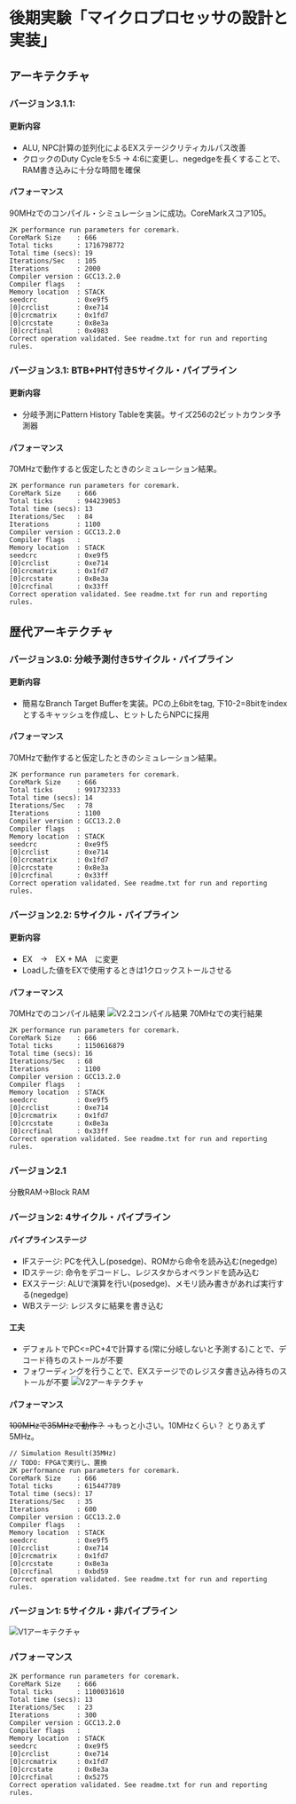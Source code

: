 # 後期実験「マイクロプロセッサの設計と実装」
## アーキテクチャ
### バージョン3.1.1: 
#### 更新内容
- ALU, NPC計算の並列化によるEXステージクリティカルパス改善
- クロックのDuty Cycleを5:5 -> 4:6に変更し、negedgeを長くすることで、RAM書き込みに十分な時間を確保
#### パフォーマンス
90MHzでのコンパイル・シミュレーションに成功。CoreMarkスコア105。
```
2K performance run parameters for coremark.
CoreMark Size    : 666
Total ticks      : 1716798772
Total time (secs): 19
Iterations/Sec   : 105
Iterations       : 2000
Compiler version : GCC13.2.0
Compiler flags   : 
Memory location  : STACK
seedcrc          : 0xe9f5
[0]crclist       : 0xe714
[0]crcmatrix     : 0x1fd7
[0]crcstate      : 0x8e3a
[0]crcfinal      : 0x4983
Correct operation validated. See readme.txt for run and reporting rules.
```
### バージョン3.1: BTB+PHT付き5サイクル・パイプライン
#### 更新内容
- 分岐予測にPattern History Tableを実装。サイズ256の2ビットカウンタ予測器
#### パフォーマンス
70MHzで動作すると仮定したときのシミュレーション結果。
```
2K performance run parameters for coremark.
CoreMark Size    : 666
Total ticks      : 944239053
Total time (secs): 13
Iterations/Sec   : 84
Iterations       : 1100
Compiler version : GCC13.2.0
Compiler flags   : 
Memory location  : STACK
seedcrc          : 0xe9f5
[0]crclist       : 0xe714
[0]crcmatrix     : 0x1fd7
[0]crcstate      : 0x8e3a
[0]crcfinal      : 0x33ff
Correct operation validated. See readme.txt for run and reporting rules.
```

## 歴代アーキテクチャ
### バージョン3.0: 分岐予測付き5サイクル・パイプライン
#### 更新内容
- 簡易なBranch Target Bufferを実装。PCの上6bitをtag, 下10-2=8bitをindexとするキャッシュを作成し、ヒットしたらNPCに採用
#### パフォーマンス
70MHzで動作すると仮定したときのシミュレーション結果。
```
2K performance run parameters for coremark.
CoreMark Size    : 666
Total ticks      : 991732333
Total time (secs): 14
Iterations/Sec   : 78
Iterations       : 1100
Compiler version : GCC13.2.0
Compiler flags   : 
Memory location  : STACK
seedcrc          : 0xe9f5
[0]crclist       : 0xe714
[0]crcmatrix     : 0x1fd7
[0]crcstate      : 0x8e3a
[0]crcfinal      : 0x33ff
Correct operation validated. See readme.txt for run and reporting rules.
```

### バージョン2.2: 5サイクル・パイプライン
#### 更新内容
- EX　→　EX + MA　に変更
- Loadした値をEXで使用するときは1クロックストールさせる
#### パフォーマンス
70MHzでのコンパイル結果
![V2.2コンパイル結果](./fig/v2.2_50MHz.png)
70MHzでの実行結果
```
2K performance run parameters for coremark.
CoreMark Size    : 666
Total ticks      : 1150616879
Total time (secs): 16
Iterations/Sec   : 68
Iterations       : 1100
Compiler version : GCC13.2.0
Compiler flags   : 
Memory location  : STACK
seedcrc          : 0xe9f5
[0]crclist       : 0xe714
[0]crcmatrix     : 0x1fd7
[0]crcstate      : 0x8e3a
[0]crcfinal      : 0x33ff
Correct operation validated. See readme.txt for run and reporting rules.
```

### バージョン2.1
分散RAM→Block RAM

### バージョン2: 4サイクル・パイプライン
#### パイプラインステージ
- IFステージ: PCを代入し(posedge)、ROMから命令を読み込む(negedge)
- IDステージ: 命令をデコードし、レジスタからオペランドを読み込む
- EXステージ: ALUで演算を行い(posedge)、メモリ読み書きがあれば実行する(negedge)
- WBステージ: レジスタに結果を書き込む
#### 工夫
- デフォルトでPC<=PC+4で計算する(常に分岐しないと予測する)ことで、デコード待ちのストールが不要
- フォワーディングを行うことで、EXステージでのレジスタ書き込み待ちのストールが不要
![V2アーキテクチャ](./fig/v2.png)
#### パフォーマンス
~~100MHzで35MHzで動作？~~ →もっと小さい。10MHzくらい？
とりあえず5MHz。
```
// Simulation Result(35MHz)
// TODO: FPGAで実行し、置換
2K performance run parameters for coremark.
CoreMark Size    : 666
Total ticks      : 615447789
Total time (secs): 17
Iterations/Sec   : 35
Iterations       : 600
Compiler version : GCC13.2.0
Compiler flags   : 
Memory location  : STACK
seedcrc          : 0xe9f5
[0]crclist       : 0xe714
[0]crcmatrix     : 0x1fd7
[0]crcstate      : 0x8e3a
[0]crcfinal      : 0xbd59
Correct operation validated. See readme.txt for run and reporting rules.
```

### バージョン1: 5サイクル・非パイプライン
![V1アーキテクチャ](./fig/v1.png)
### パフォーマンス
```
2K performance run parameters for coremark.
CoreMark Size    : 666
Total ticks      : 1100031610
Total time (secs): 13
Iterations/Sec   : 23
Iterations       : 300
Compiler version : GCC13.2.0
Compiler flags   : 
Memory location  : STACK
seedcrc          : 0xe9f5
[0]crclist       : 0xe714
[0]crcmatrix     : 0x1fd7
[0]crcstate      : 0x8e3a
[0]crcfinal      : 0x5275
Correct operation validated. See readme.txt for run and reporting rules.

```